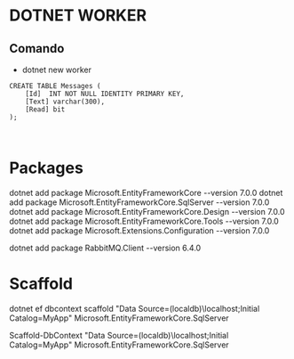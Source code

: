 # DOTNET WORKER

## Comando

- dotnet new worker

```
CREATE TABLE Messages (
    [Id]  INT NOT NULL IDENTITY PRIMARY KEY,
	[Text] varchar(300),
    [Read] bit
);



```

# Packages

dotnet add package Microsoft.EntityFrameworkCore --version 7.0.0
dotnet add package Microsoft.EntityFrameworkCore.SqlServer --version 7.0.0
dotnet add package Microsoft.EntityFrameworkCore.Design --version 7.0.0
dotnet add package Microsoft.EntityFrameworkCore.Tools --version 7.0.0
dotnet add package Microsoft.Extensions.Configuration --version 7.0.0

dotnet add package RabbitMQ.Client --version 6.4.0
# Scaffold

dotnet ef dbcontext scaffold "Data Source=(localdb)\localhost;Initial Catalog=MyApp" Microsoft.EntityFrameworkCore.SqlServer

Scaffold-DbContext "Data Source=(localdb)\localhost;Initial Catalog=MyApp" Microsoft.EntityFrameworkCore.SqlServer
